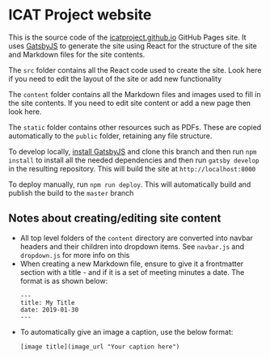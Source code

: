 # ICAT Project website

This is the source code of the [icatproject.github.io](https://icatproject.github.io) GitHub Pages site. It uses [GatsbyJS](https://www.gatsbyjs.org/) to generate the site using React for the structure of the site and Markdown files for the site contents.

The `src` folder contains all the React code used to create the site. Look here if you need to edit the layout of the site or add new functionality

The `content` folder contains all the Markdown files and images used to fill in the site contents. If you need to edit site content or add a new page then look here.

The `static` folder contains other resources such as PDFs. These are copied automatically to the `public` folder, retaining any file structure.

To develop locally, [install GatsbyJS](https://www.gatsbyjs.org/tutorial/part-zero/) and clone this branch and then run `npm install` to install all the needed dependencies and then run `gatsby develop` in the resulting repository. This will build the site at `http://localhost:8000`

To deploy manually, run `npm run deploy`. This will automatically build and publish the build to the `master` branch

## Notes about creating/editing site content

- All top level folders of the `content` directory are converted into navbar headers and their children into dropdown items. See `navbar.js` and `dropdown.js` for more info on this
- When creating a new Markdown file, ensure to give it a frontmatter section with a title - and if it is a set of meeting minutes a date. The format is as shown below:
  ```
  ---
  title: My Title
  date: 2019-01-30
  ---
  ```
- To automatically give an image a caption, use the below format:
  ```
  [image title](image_url "Your caption here")
  ```
